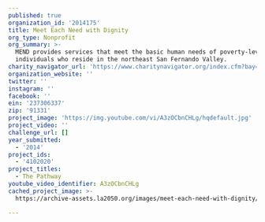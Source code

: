 ```yaml
---
published: true
organization_id: '2014175'
title: Meet Each Need with Dignity
org_type: Nonprofit
org_summary: >-
  MEND provides services that meet the basic human needs of poverty-level
  individuals who reside in the northeast San Fernando Valley.
charity_navigator_url: 'https://www.charitynavigator.org/index.cfm?bay=search.profile&ein=237306337'
organization_website: ''
twitter: ''
instagram: ''
facebook: ''
ein: '237306337'
zip: '91331'
project_image: 'https://img.youtube.com/vi/A3zOCbnCHLg/hqdefault.jpg'
project_video: ''
challenge_url: []
year_submitted:
  - '2014'
project_ids:
  - '4102020'
project_titles:
  - The Pathway
youtube_video_identifier: A3zOCbnCHLg
cached_project_image: >-
  https://archive-assets.la2050.org/images/meet-each-need-with-dignity/img.youtube.com/vi/A3zOCbnCHLg/hqdefault.jpg

---
```

